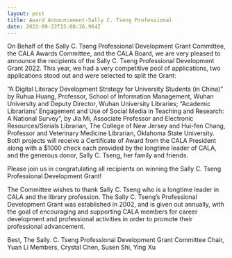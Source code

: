 ```yaml
---
layout: post
title: Award Announcement-Sally C. Tseng Professional
date: 2022-09-22T15:08:36.964Z
---
```

On Behalf of the Sally C. Tseng Professional Development Grant Committee, the CALA Awards Committee, and the CALA Board, we are very pleased to announce the recipients of the Sally C. Tseng Professional Development Grant 2022. This year, we had a very competitive pool of applications, two applications stood out and were selected to split the Grant:

“A Digital Literacy Development Strategy for University Students (in China)” by Ruhua Huang, Professor, School of Information Management, Wuhan University and Deputy Director, Wuhan University Libraries;
“Academic Librarians’ Engagement and Use of Social Media in Teaching and Research: A National Survey”, by Jia Mi, Associate Professor and Electronic Resources/Serials Librarian, The College of New Jersey and Hui-fen Chang, Professor and Veterinary Medicine Librarian, Oklahoma State University.
Both projects will receive a Certificate of Award from the CALA President along with a $1000 check each provided by the longtime leader of CALA, and the generous donor, Sally C. Tseng, her family and friends.

Please join us in congratulating all recipients on winning the Sally C. Tseng Professional Development Grant!

The Committee wishes to thank Sally C. Tseng who is a longtime leader in CALA and the library profession. The Sally C. Tseng’s Professional Development Grant was established in 2002, and is given out annually, with the goal of encouraging and supporting CALA members for career development and professional activities in order to promote their professional advancement.

Best,
The Sally. C. Tseng Professional Development Grant Committee
Chair,  Yuan Li
Members, Crystal Chen, Susen Shi, Ying Xu
